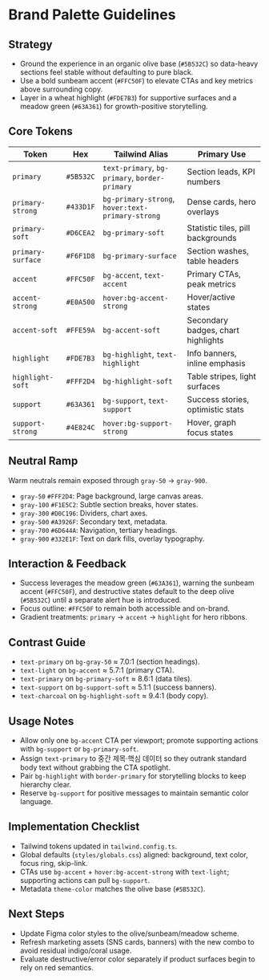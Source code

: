 # Brand Palette Guidelines

## Strategy
- Ground the experience in an organic olive base (`#5B532C`) so data-heavy sections feel stable without defaulting to pure black.
- Use a bold sunbeam accent (`#FFC50F`) to elevate CTAs and key metrics above surrounding copy.
- Layer in a wheat highlight (`#FDE7B3`) for supportive surfaces and a meadow green (`#63A361`) for growth-positive storytelling.

## Core Tokens
| Token | Hex | Tailwind Alias | Primary Use |
| --- | --- | --- | --- |
| `primary` | `#5B532C` | `text-primary`, `bg-primary`, `border-primary` | Section leads, KPI numbers |
| `primary-strong` | `#433D1F` | `bg-primary-strong`, `hover:text-primary-strong` | Dense cards, hero overlays |
| `primary-soft` | `#D6CEA2` | `bg-primary-soft` | Statistic tiles, pill backgrounds |
| `primary-surface` | `#F6F1D8` | `bg-primary-surface` | Section washes, table headers |
| `accent` | `#FFC50F` | `bg-accent`, `text-accent` | Primary CTAs, peak metrics |
| `accent-strong` | `#E0A500` | `hover:bg-accent-strong` | Hover/active states |
| `accent-soft` | `#FFE59A` | `bg-accent-soft` | Secondary badges, chart highlights |
| `highlight` | `#FDE7B3` | `bg-highlight`, `text-highlight` | Info banners, inline emphasis |
| `highlight-soft` | `#FFF2D4` | `bg-highlight-soft` | Table stripes, light surfaces |
| `support` | `#63A361` | `bg-support`, `text-support` | Success stories, optimistic stats |
| `support-strong` | `#4E824C` | `hover:bg-support-strong` | Hover, graph focus states |

## Neutral Ramp
Warm neutrals remain exposed through `gray-50` → `gray-900`.

- `gray-50` `#FFF2D4`: Page background, large canvas areas.
- `gray-100` `#F1E5C2`: Subtle section breaks, hover states.
- `gray-300` `#D0C196`: Dividers, chart axes.
- `gray-500` `#A3926F`: Secondary text, metadata.
- `gray-700` `#6D644A`: Navigation, tertiary headings.
- `gray-900` `#332E1F`: Text on dark fills, overlay typography.

## Interaction & Feedback
- Success leverages the meadow green (`#63A361`), warning the sunbeam accent (`#FFC50F`), and destructive states default to the deep olive (`#5B532C`) until a separate alert hue is introduced.
- Focus outline: `#FFC50F` to remain both accessible and on-brand.
- Gradient treatments: `primary` → `accent` → `highlight` for hero ribbons.

## Contrast Guide
- `text-primary` on `bg-gray-50` ≈ 7.0:1 (section headings).
- `text-light` on `bg-accent` ≈ 5.7:1 (primary CTA).
- `text-primary` on `bg-primary-soft` ≈ 8.6:1 (data tiles).
- `text-support` on `bg-support-soft` ≈ 5.1:1 (success banners).
- `text-charcoal` on `bg-highlight-soft` ≈ 9.4:1 (body copy).

## Usage Notes
- Allow only one `bg-accent` CTA per viewport; promote supporting actions with `bg-support` or `bg-primary-soft`.
- Assign `text-primary` to 중간 제목·핵심 데이터 so they outrank standard body text without grabbing the CTA spotlight.
- Pair `bg-highlight` with `border-primary` for storytelling blocks to keep hierarchy clear.
- Reserve `bg-support` for positive messages to maintain semantic color language.

## Implementation Checklist
- Tailwind tokens updated in `tailwind.config.ts`.
- Global defaults (`styles/globals.css`) aligned: background, text color, focus ring, skip-link.
- CTAs use `bg-accent` + `hover:bg-accent-strong` with `text-light`; supporting actions can pull `bg-support`.
- Metadata `theme-color` matches the olive base (`#5B532C`).

## Next Steps
- Update Figma color styles to the olive/sunbeam/meadow scheme.
- Refresh marketing assets (SNS cards, banners) with the new combo to avoid residual indigo/coral usage.
- Evaluate destructive/error color separately if product surfaces begin to rely on red semantics.
